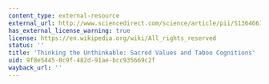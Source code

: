 ```yaml
---
content_type: external-resource
external_url: http://www.sciencedirect.com/science/article/pii/S1364661303001359
has_external_license_warning: true
license: https://en.wikipedia.org/wiki/All_rights_reserved
status: ''
title: 'Thinking the Unthinkable: Sacred Values and Taboo Cognitions'
uid: 9f8e5445-0c9f-482d-91ae-bcc935669c2f
wayback_url: ''
---
```

